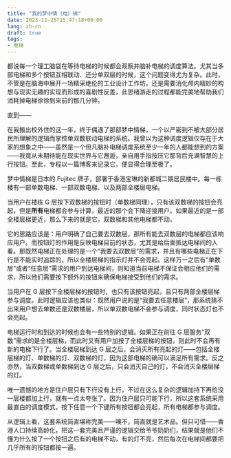 ```yaml
---
title: "我的梦中情（电）梯"
date: 2023-11-25T15:47:18+08:00
lang: zh-cn
draft: true
tags:
- 电梯
---
```


都说每一个理工脑袋在等待电梯的时候都会观察并脑补电梯的调度算法。尤其当多部电梯和多个按钮互相联动、还分单双层的时候，这个问题变得尤为复杂。此时，不管是在脑海中展开一场精采绝伦的工业设计工作坊，还是需要消化颅内精妙的构想与现实无趣的实现而形成的喜剧性反差，此思绪游走的过程都能完美地帮助我们消耗掉电梯徐徐到来前的那几分钟。

直到——

在我搬出校外住的这一年，终于偶遇了那部梦中情梯，一个以严密到不被大部分居民所理解的逻辑而掌控单双数联动电梯的系统。我曾以为这种调度逻辑仅存在于大家的想象之中——虽然是一个但凡脑补电梯调度系统至少一年的人都能想到的方案——我竟从未期待能在现实世界与它邂逅，亲自用手指按压它那背后充满智慧的上行按钮。至此，专程以一篇博客来记录它，便显得合理至极了。

梦中情梯是日本的 Fujitec 牌子，部署于香港宝琳的新都城二期居民楼中。每一栋楼有一部单数电梯、一部双数电梯、以及两部全楼层电梯。

当用户在楼栋 G 层按下双数梯的按钮时（单数梯同理），只有该双数梯的按钮会亮起，但是**所有**电梯都会参与计算，最近的那个会下降迎接用户。如果最近的是一部全楼层梯更近，那么下来的就是它，双数梯和其他电梯都不动。

它的思路应该是：用户明确了自己要去双数层，那所有能去双数层的电梯都应该响应用户。而按钮灯的作用是反映电梯目前的状态，尤其是给后面抵达电梯间的人看。那既然电梯正在处理的是一个“我要去双数层”的需求，并且有哪些电梯正在下行是不能实时追踪的，所以全楼层梯的指示灯并不会亮起。这样万一之后有“单数层”或者“任意层”需求的用户到达电梯间，则知道当前电梯不保证会相应他们的需求，所以他们需要按下额外的按钮来确保电梯接受到他们的需求。

当用户在 G 层按下全楼层梯的按钮时，也只有该按钮亮起，且只有两部全楼层梯参与调度。此时逻辑应该也类似：既然用户说的是“我要去任意楼层”，那系统猜不出来用户想去单数还是双数楼层，所以单双数电梯不会参与调度，同时状态灯也不会亮起。

电梯运行时和到达的时候也会有一些特别的逻辑。如果正在前往 G 层服务“双数”需求的是全楼层梯，而此时又有用户加按了全楼层梯的按钮，则此时不会再有新的电梯下行了。当全楼层梯到达 G 层之后，会消灭所有亮起的灯——包括全楼层梯的灯、单数梯的灯、双数梯的灯，因为这部电梯的确可以满足所有需求。反之亦然，当双数梯或单数梯到达 G 层之后，只会消灭自己的灯，不会消灭全楼层梯的灯。

唯一遗憾的地方是住户层只有下行没有上行，不过在这么复杂的逻辑加持下再给没一层楼都加上行，就有一点太夸张了。因为住户层只可能下行，所以这套系统采用最直白的调度模式，按下任意一个下键所有按钮都会亮起，所有电梯都参与调度。

从逻辑上看，这套系统简直堪称完美——噢不，简直就是艺术品。但只可惜——香港人口持续高龄化，把这一套完美且严谨的逻辑交给爷爷奶奶们，结果就是他们不懂为什么按了一个按钮之后有的电梯不动，有的灯不亮，然后每次在电梯间都要把几乎所有的按钮都按一遍。